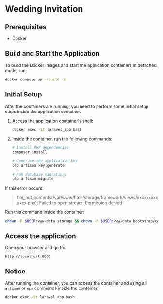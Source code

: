 # Wedding Invitation

## Prerequisites

- Docker

## Build and Start the Application

To build the Docker images and start the application containers in detached mode, run:

```bash
docker compose up --build -d
```

## Initial Setup

After the containers are running, you need to perform some initial setup steps inside the application container.

1.  Access the application container's shell:

    ```bash
    docker exec -it laravel_app bash
    ```

2.  Inside the container, run the following commands:

    ```bash
    # Install PHP dependencies
    composer install

    # Generate the application key
    php artisan key:generate

    # Run database migrations
    php artisan migrate
    ```

If this error occurs:

> file_put_contents(/var/www/html/storage/framework/views/xxxxxxxxxxxxx.php): Failed to open stream: Permission denied

Run this command inside the container:

```bash
chown -R $USER:www-data storage && chown -R $USER:www-data bootstrap/cache && chmod -R 775 storage && chmod -R 775 bootstrap/cache
```

## Access the application

Open your browser and go to:

```
http://localhost:8088
```

## Notice

After running the container, you can access the container and using all `artisan` or `npm` commands inside the container.

```bash
docker exec -it laravel_app bash
```
